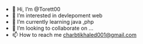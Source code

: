 - 👋 Hi, I’m @Torett00
- 👀 I’m interested in devlepoment web 
- 🌱 I’m currently learning java ,php
- 💞️ I’m looking to collaborate on ...
- 📫 How to reach me charbtikhaled001@gmail.com

<!---
Torett00/Torett00 is a ✨ special ✨ repository because its `README.md` (this file) appears on your GitHub profile.
You can click the Preview link to take a look at your changes.
--->
